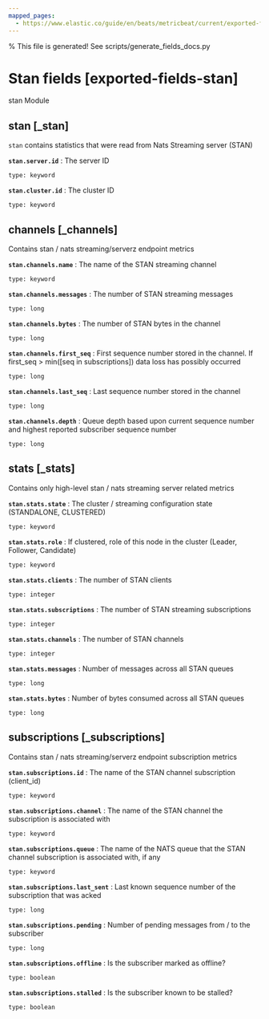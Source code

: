 ```yaml
---
mapped_pages:
  - https://www.elastic.co/guide/en/beats/metricbeat/current/exported-fields-stan.html
---
```


% This file is generated! See scripts/generate_fields_docs.py

# Stan fields [exported-fields-stan]

stan Module

## stan [_stan]

`stan` contains statistics that were read from Nats Streaming server (STAN)

**`stan.server.id`**
:   The server ID

    type: keyword


**`stan.cluster.id`**
:   The cluster ID

    type: keyword


## channels [_channels]

Contains stan / nats streaming/serverz endpoint metrics

**`stan.channels.name`**
:   The name of the STAN streaming channel

    type: keyword


**`stan.channels.messages`**
:   The number of STAN streaming messages

    type: long


**`stan.channels.bytes`**
:   The number of STAN bytes in the channel

    type: long


**`stan.channels.first_seq`**
:   First sequence number stored in the channel. If first_seq > min([seq in subscriptions]) data loss has possibly occurred

    type: long


**`stan.channels.last_seq`**
:   Last sequence number stored in the channel

    type: long


**`stan.channels.depth`**
:   Queue depth based upon current sequence number and highest reported subscriber sequence number

    type: long


## stats [_stats]

Contains only high-level stan / nats streaming server related metrics

**`stan.stats.state`**
:   The cluster / streaming configuration state (STANDALONE, CLUSTERED)

    type: keyword


**`stan.stats.role`**
:   If clustered, role of this node in the cluster (Leader, Follower, Candidate)

    type: keyword


**`stan.stats.clients`**
:   The number of STAN clients

    type: integer


**`stan.stats.subscriptions`**
:   The number of STAN streaming subscriptions

    type: integer


**`stan.stats.channels`**
:   The number of STAN channels

    type: integer


**`stan.stats.messages`**
:   Number of messages across all STAN queues

    type: long


**`stan.stats.bytes`**
:   Number of bytes consumed across all STAN queues

    type: long


## subscriptions [_subscriptions]

Contains stan / nats streaming/serverz endpoint subscription metrics

**`stan.subscriptions.id`**
:   The name of the STAN channel subscription (client_id)

    type: keyword


**`stan.subscriptions.channel`**
:   The name of the STAN channel the subscription is associated with

    type: keyword


**`stan.subscriptions.queue`**
:   The name of the NATS queue that the STAN channel subscription is associated with, if any

    type: keyword


**`stan.subscriptions.last_sent`**
:   Last known sequence number of the subscription that was acked

    type: long


**`stan.subscriptions.pending`**
:   Number of pending messages from / to the subscriber

    type: long


**`stan.subscriptions.offline`**
:   Is the subscriber marked as offline?

    type: boolean


**`stan.subscriptions.stalled`**
:   Is the subscriber known to be stalled?

    type: boolean


